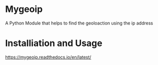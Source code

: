 # Mygeoip
A Python Module that helps to find the geoloaction using the ip address 
# Installiation and Usage
https://mygeoip.readthedocs.io/en/latest/
